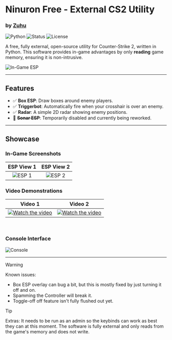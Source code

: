 # Ninuron Free - External CS2 Utility
### by [Zuhu](https://github.com/ZuhuInc)

![Python](https://img.shields.io/badge/Python-3.11+-blue.svg)
![Status](https://img.shields.io/badge/status-active-success.svg)
![License](https://img.shields.io/badge/license-MIT-green.svg)

A free, fully external, open-source utility for Counter-Strike 2, written in Python. This software provides in-game advantages by only **reading** game memory, ensuring it is non-intrusive.

![In-Game ESP](https://github.com/user-attachments/assets/08b28b1b-c3d8-47f0-8d74-8388b3adac00)

---

## Features
- ✅ **Box ESP**: Draw boxes around enemy players.
- ✅ **Triggerbot**: Automatically fire when your crosshair is over an enemy.
- ✅ **Radar**: A simple 2D radar showing enemy positions.
- 🚧 **~~Sonar ESP~~**: Temporarily disabled and currently being reworked.

---

## Showcase

### In-Game Screenshots
| ESP View 1 | ESP View 2 |
| :---: | :---: |
| ![ESP 1](https://github.com/ZuhuInc/TESTS/assets/66175704/fb78a5e2-4b63-4096-96ba-4b24c1f4002a) | ![ESP 2](https://github.com/user-attachments/assets/08b28b1b-c3d8-47f0-8d74-8388b3adac00) |


### Video Demonstrations
| Video 1 | Video 2 |
| :---: | :---: |
| [![Watch the video](https://i.imgur.com/gORJsQr.jpeg)](https://youtu.be/OTJloZ6pHzE)   | [![Watch the video](https://i.imgur.com/H9Yo7KM.jpeg)](https://youtu.be/IJC947yjhzo) |

<br>

### Console Interface
![Console](https://github.com/user-attachments/assets/e7a15831-1a60-48ba-a245-d5eb8098a94c)

---

> [!WARNING]
> Known issues:
> - Box ESP overlay can bug a bit, but this is mostly fixed by just turning it off and on.
> - Spamming the Controller will break it.
> - Toggle-off off feature isn't fully flushed out yet.

> [!TIP]
> Extras: 
> It needs to be run as an admin so the keybinds can work as best they can at this moment. The software is fully external and only reads from the game's memory and does not write.
